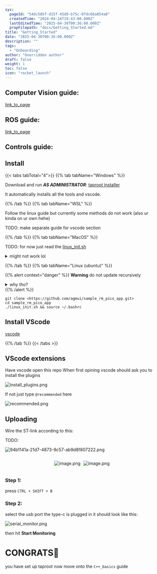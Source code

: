 ```yaml
---
sys:
  pageId: "54dc585f-d15f-45d0-b75c-8fdc66a854a8"
  createdTime: "2024-04-16T19:43:00.000Z"
  lastEditedTime: "2025-04-30T00:36:00.000Z"
  propFilepath: "docs/Getting_Started.md"
title: "Getting_Started"
date: "2025-04-30T00:36:00.000Z"
description: ""
tags:
  - "Onboarding"
author: "Overridden author"
draft: false
weight: 1
toc: false
icon: "rocket_launch"
---
```


## Computer Vision guide:

[link_to_page](86d45bc0-388b-4d26-8848-44f255f73d0e)

## ROS guide:

[link_to_page](3c76c1de-ec8f-46d6-8b0a-294005edc2d5)

## Controls guide:

## Install

{{< tabs tabTotal="4">}}
{{% tab tabName="Windows" %}}

Download and run _**AS ADMINISTRATOR**_: [taproot installer](https://github.com/Thornbots/TeachingFreshies/releases/tag/1.0)

It automatically installs all the tools and vscode.

{{% /tab %}}
{{% tab tabName="WSL" %}}

Follow the linux guide but currently some methods do not work (also ur kinda on ur own hehe)

TODO: make separate guide for vscode section

{{% /tab %}}
{{% tab tabName="MacOS" %}}

TODO: for now just read the [linux_init.sh](https://github.com/agmui/sample_rm_pico_app/blob/main/linux_init.sh)

<details>
<summary>might not work lol</summary>

`brew install libusb pkg-config`

Next install: [vscode](https://code.visualstudio.com/Download)

</details>

{{% /tab %}}
{{% tab tabName="Linux (ubuntu)" %}}

{{% alert context="danger" %}}
**Warning** do not update recursively
<details>
<summary>why tho?</summary>
There are some submodules that may go on for a while (like tinyusb) and I highly
recommend you don't need to get them.
If you want to see what submodules I update just look in `linux_init.sh`
</details>
{{% /alert %}}

```shell
git clone <https://github.com/agmui/sample_rm_pico_app.git>
cd sample_rm_pico_app
./linux_init.sh && source ~/.bashrc
```

## Install VScode

[vscode](https://code.visualstudio.com/Download)

{{% /tab %}}
{{< /tabs >}}

## VScode extensions

Have vscode open this repo
When first opining vscode should ask you to install the plugins

![install_plugins.png](https://prod-files-secure.s3.us-west-2.amazonaws.com/d518164a-d88e-44d1-a4ee-3adb3bd8bce0/89bd30f0-1825-4e77-867b-0a41ce370880/install_plugins.png?X-Amz-Algorithm=AWS4-HMAC-SHA256&X-Amz-Content-Sha256=UNSIGNED-PAYLOAD&X-Amz-Credential=ASIAZI2LB4664TUJ7IZG%2F20250517%2Fus-west-2%2Fs3%2Faws4_request&X-Amz-Date=20250517T160908Z&X-Amz-Expires=3600&X-Amz-Security-Token=IQoJb3JpZ2luX2VjEKf%2F%2F%2F%2F%2F%2F%2F%2F%2F%2FwEaCXVzLXdlc3QtMiJGMEQCIHSaYoB9cS9iRxujK%2F6L7nJ4Pj04VkhjIVPU0URnh4LKAiBAgMRZrxjLCe61XUF3StEX%2BUvoDMfA5Cm687fh%2FTYTgCr%2FAwhgEAAaDDYzNzQyMzE4MzgwNSIM18PsEfBiCbMxE2EHKtwDgZWTpskOyYrX5ENB%2Bgr0%2Bxqm7DwuVa%2Fs5pzBG5aoxIxbSLHJk2T8CEm%2B4InSnlHsohfZ1nck7JjwaLMsdbNmS457QMH2CXnGhkax3%2BMzbek6jrbFS2Lg9z82mvxXN8DHEkYBqO0tbGN3HkNV02vHZIqQ%2Fs7HlWKYCMSbTAOmmOeDcLPDNG4Rb5u5pO%2B4RFsGhmoAXltF6D%2B%2B48hTJD1jwlpedB4BDJyLCmQPYLedpaOZFwPsekxrOZPi0ha57ptR97aUsQPJ2zYXWQ%2FV5NfiSJeo4meoUOg9th%2FUUvRcqsVprzjamw3k8WZUxMjGNXI%2BjPDPAyCY1wvXOYTrRAe%2BTlL4gOM%2FWc3B28QpP8pk%2BQPrGrdSZBWyam0fNNuE7bQkxyToYDjs4N6cNPsA8La6O68vTnRteNqgmAAsOTt8WzpmRsUvB0xHME3gh%2FRugz45nLAR6MCKtiiiHUTlJTZv1cXwCy7cvkRi%2FO6%2Brpke1mQ3kKv28QSG0tV0zxucAU6j6ISoYVJmWo5xmr9Gamhse6MKDRq1HmIt%2BnwKVuy1H62t2kv7NkAz9OU%2Fd9Z78P19fnqP9UPtrNfzwRQy%2Bd6JFUl5XFgVcug5XGZr562F6Ay4lHgmlYAi7v4UYuQwosaiwQY6pgEtCChagmvUrEUGpxh6LIM2Ie6G7F4RmRfniCtvRP8R%2BApwSyw5nV4nXiaSCGa2nqPpdKu%2BnpXC5jzuGp9DIYR2WJ5sjTp5ctBd0%2F1oYCPoUR3JA62uR253uY1%2F0UG6m2%2BWZojrpKcwuibXjbiIR0ovaPGzibuEF%2Fs04JZ%2BK%2BAVnmD9l0lfFHWZpsfv5RgRnWlGNfiWMnNbSRPYlVVOxQo8nYDWA3%2FA&X-Amz-Signature=d3f848e373d28b4b95115b903c229170cceb107517e8cf8b6eb81aebb0ea7120&X-Amz-SignedHeaders=host&x-id=GetObject)

If not just type `@recommended` here  

![recommended.png](https://prod-files-secure.s3.us-west-2.amazonaws.com/d518164a-d88e-44d1-a4ee-3adb3bd8bce0/61e661e9-5d85-4dfc-be0d-8d2097a5e793/recommended.png?X-Amz-Algorithm=AWS4-HMAC-SHA256&X-Amz-Content-Sha256=UNSIGNED-PAYLOAD&X-Amz-Credential=ASIAZI2LB4664TUJ7IZG%2F20250517%2Fus-west-2%2Fs3%2Faws4_request&X-Amz-Date=20250517T160908Z&X-Amz-Expires=3600&X-Amz-Security-Token=IQoJb3JpZ2luX2VjEKf%2F%2F%2F%2F%2F%2F%2F%2F%2F%2FwEaCXVzLXdlc3QtMiJGMEQCIHSaYoB9cS9iRxujK%2F6L7nJ4Pj04VkhjIVPU0URnh4LKAiBAgMRZrxjLCe61XUF3StEX%2BUvoDMfA5Cm687fh%2FTYTgCr%2FAwhgEAAaDDYzNzQyMzE4MzgwNSIM18PsEfBiCbMxE2EHKtwDgZWTpskOyYrX5ENB%2Bgr0%2Bxqm7DwuVa%2Fs5pzBG5aoxIxbSLHJk2T8CEm%2B4InSnlHsohfZ1nck7JjwaLMsdbNmS457QMH2CXnGhkax3%2BMzbek6jrbFS2Lg9z82mvxXN8DHEkYBqO0tbGN3HkNV02vHZIqQ%2Fs7HlWKYCMSbTAOmmOeDcLPDNG4Rb5u5pO%2B4RFsGhmoAXltF6D%2B%2B48hTJD1jwlpedB4BDJyLCmQPYLedpaOZFwPsekxrOZPi0ha57ptR97aUsQPJ2zYXWQ%2FV5NfiSJeo4meoUOg9th%2FUUvRcqsVprzjamw3k8WZUxMjGNXI%2BjPDPAyCY1wvXOYTrRAe%2BTlL4gOM%2FWc3B28QpP8pk%2BQPrGrdSZBWyam0fNNuE7bQkxyToYDjs4N6cNPsA8La6O68vTnRteNqgmAAsOTt8WzpmRsUvB0xHME3gh%2FRugz45nLAR6MCKtiiiHUTlJTZv1cXwCy7cvkRi%2FO6%2Brpke1mQ3kKv28QSG0tV0zxucAU6j6ISoYVJmWo5xmr9Gamhse6MKDRq1HmIt%2BnwKVuy1H62t2kv7NkAz9OU%2Fd9Z78P19fnqP9UPtrNfzwRQy%2Bd6JFUl5XFgVcug5XGZr562F6Ay4lHgmlYAi7v4UYuQwosaiwQY6pgEtCChagmvUrEUGpxh6LIM2Ie6G7F4RmRfniCtvRP8R%2BApwSyw5nV4nXiaSCGa2nqPpdKu%2BnpXC5jzuGp9DIYR2WJ5sjTp5ctBd0%2F1oYCPoUR3JA62uR253uY1%2F0UG6m2%2BWZojrpKcwuibXjbiIR0ovaPGzibuEF%2Fs04JZ%2BK%2BAVnmD9l0lfFHWZpsfv5RgRnWlGNfiWMnNbSRPYlVVOxQo8nYDWA3%2FA&X-Amz-Signature=c175d505ab39181a1210ff6e3a12d8e33c5fb8d6246e2a4bed79d394d8ae0832&X-Amz-SignedHeaders=host&x-id=GetObject)

## Uploading

Wire the ST-link according to this:

TODO:

![94b1141a-21d7-4873-9c57-ab9d8f807222.png](https://prod-files-secure.s3.us-west-2.amazonaws.com/d518164a-d88e-44d1-a4ee-3adb3bd8bce0/e5fad17d-ab82-4300-9f4c-505ab4b1202c/94b1141a-21d7-4873-9c57-ab9d8f807222.png?X-Amz-Algorithm=AWS4-HMAC-SHA256&X-Amz-Content-Sha256=UNSIGNED-PAYLOAD&X-Amz-Credential=ASIAZI2LB4664TUJ7IZG%2F20250517%2Fus-west-2%2Fs3%2Faws4_request&X-Amz-Date=20250517T160908Z&X-Amz-Expires=3600&X-Amz-Security-Token=IQoJb3JpZ2luX2VjEKf%2F%2F%2F%2F%2F%2F%2F%2F%2F%2FwEaCXVzLXdlc3QtMiJGMEQCIHSaYoB9cS9iRxujK%2F6L7nJ4Pj04VkhjIVPU0URnh4LKAiBAgMRZrxjLCe61XUF3StEX%2BUvoDMfA5Cm687fh%2FTYTgCr%2FAwhgEAAaDDYzNzQyMzE4MzgwNSIM18PsEfBiCbMxE2EHKtwDgZWTpskOyYrX5ENB%2Bgr0%2Bxqm7DwuVa%2Fs5pzBG5aoxIxbSLHJk2T8CEm%2B4InSnlHsohfZ1nck7JjwaLMsdbNmS457QMH2CXnGhkax3%2BMzbek6jrbFS2Lg9z82mvxXN8DHEkYBqO0tbGN3HkNV02vHZIqQ%2Fs7HlWKYCMSbTAOmmOeDcLPDNG4Rb5u5pO%2B4RFsGhmoAXltF6D%2B%2B48hTJD1jwlpedB4BDJyLCmQPYLedpaOZFwPsekxrOZPi0ha57ptR97aUsQPJ2zYXWQ%2FV5NfiSJeo4meoUOg9th%2FUUvRcqsVprzjamw3k8WZUxMjGNXI%2BjPDPAyCY1wvXOYTrRAe%2BTlL4gOM%2FWc3B28QpP8pk%2BQPrGrdSZBWyam0fNNuE7bQkxyToYDjs4N6cNPsA8La6O68vTnRteNqgmAAsOTt8WzpmRsUvB0xHME3gh%2FRugz45nLAR6MCKtiiiHUTlJTZv1cXwCy7cvkRi%2FO6%2Brpke1mQ3kKv28QSG0tV0zxucAU6j6ISoYVJmWo5xmr9Gamhse6MKDRq1HmIt%2BnwKVuy1H62t2kv7NkAz9OU%2Fd9Z78P19fnqP9UPtrNfzwRQy%2Bd6JFUl5XFgVcug5XGZr562F6Ay4lHgmlYAi7v4UYuQwosaiwQY6pgEtCChagmvUrEUGpxh6LIM2Ie6G7F4RmRfniCtvRP8R%2BApwSyw5nV4nXiaSCGa2nqPpdKu%2BnpXC5jzuGp9DIYR2WJ5sjTp5ctBd0%2F1oYCPoUR3JA62uR253uY1%2F0UG6m2%2BWZojrpKcwuibXjbiIR0ovaPGzibuEF%2Fs04JZ%2BK%2BAVnmD9l0lfFHWZpsfv5RgRnWlGNfiWMnNbSRPYlVVOxQo8nYDWA3%2FA&X-Amz-Signature=8773a40dec307e874e6d7483caa8896456c072b6a616282409fe7b2d7a7cb47d&X-Amz-SignedHeaders=host&x-id=GetObject)

<div style="display: flex;flex-direction: row; column-gap:10px; max-width: 630px;justify-content: center;">
<div>

![image.png](https://prod-files-secure.s3.us-west-2.amazonaws.com/d518164a-d88e-44d1-a4ee-3adb3bd8bce0/210ecb78-1116-4d7b-b9b7-2292f66fa2c2/image.png?X-Amz-Algorithm=AWS4-HMAC-SHA256&X-Amz-Content-Sha256=UNSIGNED-PAYLOAD&X-Amz-Credential=ASIAZI2LB466TNI2XJFC%2F20250517%2Fus-west-2%2Fs3%2Faws4_request&X-Amz-Date=20250517T160912Z&X-Amz-Expires=3600&X-Amz-Security-Token=IQoJb3JpZ2luX2VjEKf%2F%2F%2F%2F%2F%2F%2F%2F%2F%2FwEaCXVzLXdlc3QtMiJIMEYCIQCT5rEIQwu2HEOQb%2FCFdcvkrDDthUdyikkJb7w8YdwGQgIhALilZTbQ%2Fe2fmH0oIrCu2ZWDU0%2FLwuiRLyv0td5%2Fx%2BbbKv8DCF8QABoMNjM3NDIzMTgzODA1IgzFtSHKkeYAWxIFPR0q3APLtqQrkvvWIA7TClor9rmbs7X3wWCVmU9LV51dbumLWis4GUVR7Q0ph1Qyzr7tzdr6oQnitmuguMDrJ2vcJJidDhI%2FOVBZ%2BntYnfaHCO3kJmf1H1qL8XnIuPhcNncbuAqz0yXOxbv7Jr8fG1JIu8a5blWTiPO64Qwtu7nznv8kh%2B8UALu7N9SU8nUlvw9SDU4krBp1UlIDxGWoBmCHzkh0tJebwV27Ic8HvVBLOTyFImjt02tiwMOIlwuKpBPPOFyTNQgXs67UmU2UYcFwodmRiqpigE6G3PQJRu8hVmoIYMlj6O46yAihXsxW0jiBInSC3W55c1T64faA6yJ2na1XbMEttyaTgeirggSEEUMEW3VoZPrEAHsODdPc4z4OtZK4DPXwh1hmXc%2FZjMMlFqpGq4gwpE7SqoTFvhXYM81sD2deS1dzhi3MXK4QUUP0pIkr9O8H3XLQRIOtVqsZwSR4InNh3TQnlqKoPUKTqex04LNygvCQk3llu5sqh18PcK9ZymMc6HJooP7z4pfFOknDHbDHoiW%2FO9xBazjHGhlxMrXtBPfaIecbGj1b0%2BNHdsGck6QBHrmST7ehzJncPgcSdI%2BA22dyItwwuwakgrE978UtGTfMfwgX5PpY3jDVtqLBBjqkAQwhH0UxAN8nb%2F5X6d7z4TEWbPZ8UMgh5UzxvRibC%2FBSQXyhR5b%2F1rT26LWGXzHBIQmWTNpm2RLt%2BN9%2Fx0ApvG0ad8uRSnQQLncc58njkFwW9j%2Fvs89o3Mvx%2BED%2FLCRXmtIwa6TfHStHLVxvBuIFoMSNJfFr7uN6IhWuIPP%2B6%2BsVDlza8jAoV%2BVWWkgUt1lW%2Fr4VcTJ6WPqpYWGP0n3s8BVyupwl&X-Amz-Signature=2d5bb056e652f1e6b2b0ae0d4ae994c4210b21040a5242c23a376d3d82fca340&X-Amz-SignedHeaders=host&x-id=GetObject)

</div>
<div>

![image.png](https://prod-files-secure.s3.us-west-2.amazonaws.com/d518164a-d88e-44d1-a4ee-3adb3bd8bce0/33a0fd0f-8ca6-4a86-8e09-26e95ded1fff/image.png?X-Amz-Algorithm=AWS4-HMAC-SHA256&X-Amz-Content-Sha256=UNSIGNED-PAYLOAD&X-Amz-Credential=ASIAZI2LB4664SEQGGBQ%2F20250517%2Fus-west-2%2Fs3%2Faws4_request&X-Amz-Date=20250517T160912Z&X-Amz-Expires=3600&X-Amz-Security-Token=IQoJb3JpZ2luX2VjEKf%2F%2F%2F%2F%2F%2F%2F%2F%2F%2FwEaCXVzLXdlc3QtMiJIMEYCIQCQmMSx4y3MMzlo8lV97jX2sIM6efv%2FlYQvaqaef6j1oAIhAPVsyswejVih99QJbQYpPX3yddK4CS0T7d0IX44TLgyzKv8DCF8QABoMNjM3NDIzMTgzODA1IgxFZxdirrUgPgdnOY8q3AOb3HlgBjLpJl6EdxLz%2BceS3AfR3xnmQzWFh1l2upcw58tSMZVyghUL6e0F9dkedmOUiL5RV2VngfXen11noDmWQ%2FsBQjUXwMOuCNeQ2RG%2Fow4e3TOVhweRPCpXsIqR98f6rXGZKdQJZS3dzq5ngHJS%2F4o02fF65NXyUY8Z0h37QivustyUObyixA5GlBCM24ySEXW9DbA2YPVaVZ3hw6KbVOzsdyzk%2BMkxz8cAhRwptu%2Bd6TaZQ%2FIZaWchtMpLaf%2F3Q7Q8uL%2FLnLn8gpO5zCKgFYPvkQiuURRjXyYmMu42Y%2FCVDtk6hrKawGhCqgVMqOqzUBGKlheGJE6UehDmRDZ8z6D4WB6iLM2YgiX481BRsTEsKtndqZLk3FSn%2F9ggHu8Tnx79tw3j%2F%2F%2FtRS%2BGLEBRxV9xMumCN7ZNEV8JDwYviRb5C%2FLmOk5CA8vFP%2BfoNBOzB9k%2BxOWtFAc%2FPkloccnKLKhS1E5r8IeZUo8%2BFTL8saL2zJUfy8lUm%2FKdLrcSPhdU75ZbSGCYq2E0jAgeARISnSx7todes%2BCLqIlp6rWsW9Z0z7crADN89ygLeblqpSeMCKvkz9SXkb0PqZRa1FkrD7zpVrtdxy0922ajwbtkDU6zAjmOVxTF7UDCgzDPtqLBBjqkAaaVxAYRw98D4UlA07r6IhBx%2B58%2BT7OwjCW5ziVesq1SBfcssywZ4Sc6NWLrXS2ZDtSjxYaWfT4%2FCMTUYpo9y8t1bWzrgXA32u3q95tDJvqAGO0u%2BKqYHg9FL2VsSfIxH9Hkr%2BLzZRfjBMOmHrVGdZfBk61iT2%2FEqaEFiOchdijUQzrToBWjdCcu%2BaurOifQacav8AOjy8hK0N7peKOpowdyPYq0&X-Amz-Signature=67fd9818ae10d0e931192a0f7aaf72d005fdc453c472074ecb8d984b57a14ce6&X-Amz-SignedHeaders=host&x-id=GetObject)

</div>
</div>

### Step 1:

press `CTRL + SHIFT + B`

### Step 2:

select the usb port the type-c is plugged in it should look like this:

![serial_monitor.png](https://prod-files-secure.s3.us-west-2.amazonaws.com/d518164a-d88e-44d1-a4ee-3adb3bd8bce0/f03f4774-05d4-4393-b6a0-d5efb6d315ab/serial_monitor.png?X-Amz-Algorithm=AWS4-HMAC-SHA256&X-Amz-Content-Sha256=UNSIGNED-PAYLOAD&X-Amz-Credential=ASIAZI2LB4664TUJ7IZG%2F20250517%2Fus-west-2%2Fs3%2Faws4_request&X-Amz-Date=20250517T160908Z&X-Amz-Expires=3600&X-Amz-Security-Token=IQoJb3JpZ2luX2VjEKf%2F%2F%2F%2F%2F%2F%2F%2F%2F%2FwEaCXVzLXdlc3QtMiJGMEQCIHSaYoB9cS9iRxujK%2F6L7nJ4Pj04VkhjIVPU0URnh4LKAiBAgMRZrxjLCe61XUF3StEX%2BUvoDMfA5Cm687fh%2FTYTgCr%2FAwhgEAAaDDYzNzQyMzE4MzgwNSIM18PsEfBiCbMxE2EHKtwDgZWTpskOyYrX5ENB%2Bgr0%2Bxqm7DwuVa%2Fs5pzBG5aoxIxbSLHJk2T8CEm%2B4InSnlHsohfZ1nck7JjwaLMsdbNmS457QMH2CXnGhkax3%2BMzbek6jrbFS2Lg9z82mvxXN8DHEkYBqO0tbGN3HkNV02vHZIqQ%2Fs7HlWKYCMSbTAOmmOeDcLPDNG4Rb5u5pO%2B4RFsGhmoAXltF6D%2B%2B48hTJD1jwlpedB4BDJyLCmQPYLedpaOZFwPsekxrOZPi0ha57ptR97aUsQPJ2zYXWQ%2FV5NfiSJeo4meoUOg9th%2FUUvRcqsVprzjamw3k8WZUxMjGNXI%2BjPDPAyCY1wvXOYTrRAe%2BTlL4gOM%2FWc3B28QpP8pk%2BQPrGrdSZBWyam0fNNuE7bQkxyToYDjs4N6cNPsA8La6O68vTnRteNqgmAAsOTt8WzpmRsUvB0xHME3gh%2FRugz45nLAR6MCKtiiiHUTlJTZv1cXwCy7cvkRi%2FO6%2Brpke1mQ3kKv28QSG0tV0zxucAU6j6ISoYVJmWo5xmr9Gamhse6MKDRq1HmIt%2BnwKVuy1H62t2kv7NkAz9OU%2Fd9Z78P19fnqP9UPtrNfzwRQy%2Bd6JFUl5XFgVcug5XGZr562F6Ay4lHgmlYAi7v4UYuQwosaiwQY6pgEtCChagmvUrEUGpxh6LIM2Ie6G7F4RmRfniCtvRP8R%2BApwSyw5nV4nXiaSCGa2nqPpdKu%2BnpXC5jzuGp9DIYR2WJ5sjTp5ctBd0%2F1oYCPoUR3JA62uR253uY1%2F0UG6m2%2BWZojrpKcwuibXjbiIR0ovaPGzibuEF%2Fs04JZ%2BK%2BAVnmD9l0lfFHWZpsfv5RgRnWlGNfiWMnNbSRPYlVVOxQo8nYDWA3%2FA&X-Amz-Signature=1cba376a3b6e0f8a0d7cdfd634d47ffaf81648a2949e0900aec2970ac9352cc1&X-Amz-SignedHeaders=host&x-id=GetObject)

then hit **Start Monitoring**

# CONGRATS🎉

you have set up taproot now move onto the `C++_basics` guide

